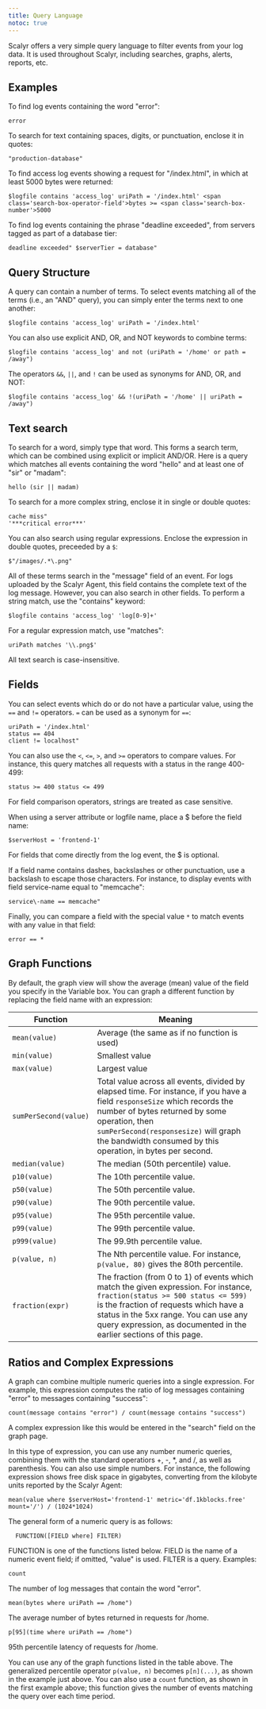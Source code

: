 ```yaml
---
title: Query Language
notoc: true
---
```


Scalyr offers a very simple query language to filter events from your log data. It is used throughout Scalyr, including searches, graphs,
alerts, reports, etc. 


## Examples

To find log events containing the word "error":

    error

To search for text containing spaces, digits, or punctuation, enclose it in quotes:

    "production-database"

To find access log events showing a request for "/index.html", in which at least 5000 bytes were returned:

    $logfile contains 'access_log' uriPath = '/index.html' <span class='search-box-operator-field'>bytes >= <span class='search-box-number'>5000

To find log events containing the phrase "deadline exceeded", from servers tagged as part of a database tier:

    deadline exceeded" $serverTier = database"


## Query Structure

A query can contain a number of terms. To select events matching all of the terms (i.e., an "AND" query),
you can simply enter the terms next to one another:

    $logfile contains 'access_log' uriPath = '/index.html'

You can also use explicit AND, OR, and NOT keywords to combine terms:

    $logfile contains 'access_log' and not (uriPath = '/home' or path = /away")

The operators ``&&``, ``||``, and ``!`` can be used as synonyms for AND, OR, and NOT:

    $logfile contains 'access_log' && !(uriPath = '/home' || uriPath = /away")


## Text search

To search for a word, simply type that word. This forms a search term, which can be combined
using explicit or implicit AND/OR. Here is a query which matches all events containing the word
"hello" and at least one of "sir" or "madam":

    hello (sir || madam)

To search for a more complex string, enclose it in single or double quotes:

    cache miss"
    '***critical error***'

You can also search using regular expressions. Enclose the expression in double quotes, preceeded
by a ``$``:

    $"/images/.*\.png"

All of these terms search in the "message" field of an event. For logs uploaded by the Scalyr Agent,
this field contains the complete text of the log message. However, you can also search in other
fields. To perform a string match, use the "contains" keyword:

    $logfile contains 'access_log' 'log[0-9]+'
    
For a regular expression match, use "matches": 

    uriPath matches '\\.png$'

All text search is case-insensitive.



## Fields

You can select events which do or 
do not have a particular value, using the ``==`` and ``!=`` operators. ``=`` can be used as a synonym
for ``==``:

    uriPath = '/index.html'
    status == 404
    client != localhost"

You can also use the ``<``, ``<=``, ``>``, and ``>=`` operators to compare values. For instance,
this query matches all requests with a status in the range 400-499:

    status >= 400 status <= 499

For field comparison operators, strings are treated as case sensitive.

When using a server attribute or logfile name, place a $ before the field name:

    $serverHost = 'frontend-1'

For fields that come directly from the log event, the $ is optional.

If a field name contains dashes, backslashes or other punctuation, use a backslash to escape those characters. For
instance, to display events with field service-name equal to "memcache":

    service\-name == memcache"

Finally, you can compare a field with the special value ``*`` to match events with any value in that
field:

    error == *


## Graph Functions

By default, the graph view will show the average (mean) value of the field you specify in the
Variable box. You can graph a different function by replacing the field name with an expression:

<!--- This is just to keep the table below from becoming unreadable -->
<style>
.td-content td > code {
  white-space: nowrap;
}
</style>

Function                 | Meaning
---|---
``mean(value)``          | Average (the same as if no function is used)
``min(value)``           | Smallest value
``max(value)``           | Largest value
``sumPerSecond(value)``  | Total value across all events, divided by elapsed time. For instance, if you                                   have a field ``responseSize`` which records the number of bytes returned by some                                   operation, then ``sumPerSecond(responsesize)`` will graph the bandwidth consumed                                   by this operation, in bytes per second.
``median(value)``        | The median (50th percentile) value.
``p10(value)``           | The 10th percentile value.
``p50(value)``           | The 50th percentile value.
``p90(value)``           | The 90th percentile value.
``p95(value)``           | The 95th percentile value.
``p99(value)``           | The 99th percentile value.
``p999(value)``          | The 99.9th percentile value.
``p(value, n)``          | The Nth percentile value. For instance, ``p(value, 80)`` gives the 80th percentile.
``fraction(expr)``       | The fraction (from 0 to 1) of events which match the given expression. For instance,                                   ``fraction(status >= 500 status <= 599)`` is the fraction of requests which have a                                   status in the 5xx range. You can use any query expression, as documented in the earlier                                   sections of this page.


## Ratios and Complex Expressions

A graph can combine multiple numeric queries into a single expression. For example, this expression
computes the ratio of log messages containing "error" to messages containing "success":

    count(message contains "error") / count(message contains "success")

A complex expression like this would be entered in the "search" field on the graph page. 

In this type of expression, you can use any number numeric queries, combining them with the standard
operatiors +, -, *, and /, as well as parenthesis. You can also use simple numbers. For instance, the
following expression shows free disk space in gigabytes, converting from the kilobyte units reported by
the Scalyr Agent:

    mean(value where $serverHost='frontend-1' metric='df.1kblocks.free' mount='/') / (1024*1024)

The general form of a numeric query is as follows:

      FUNCTION([FIELD where] FILTER)

FUNCTION is one of the functions listed below. FIELD is the name of a numeric event field;
if omitted, "value" is used. FILTER is a query. Examples:

    count

The number of log messages that contain the word "error".

    mean(bytes where uriPath == /home")

The average number of bytes returned in requests for /home.

    p[95](time where uriPath == /home")

95th percentile latency of requests for /home.

You can use any of the graph functions listed in the table above. The
generalized percentile operator ``p(value, n)`` becomes ``p[n](...)``, as shown in the example just above.
You can also use a ``count`` function, as shown in the first example above; this function gives the
number of events matching the query over each time period.
